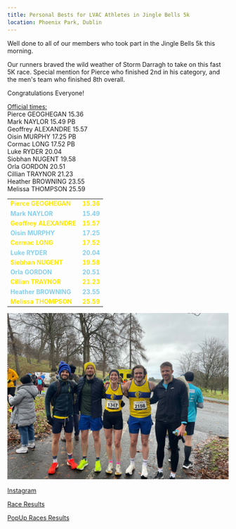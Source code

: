 ```yaml
---
title: Personal Bests for LVAC Athletes in Jingle Bells 5k
location: Phoenix Park, Dublin
---
```


Well done to all of our members who took part in the Jingle Bells 5k this morning.

Our runners braved the wild weather of Storm Darragh to take on this fast 5K race.
Special mention for Pierce who finished 2nd in his category, and the men's team who finished 8th overall.

Congratulations Everyone!

<u>Official times:</u><br>
Pierce GEOGHEGAN 15.36<br>
Mark NAYLOR 15.49 PB<br>
Geoffrey ALEXANDRE 15.57<br>
Oisin MURPHY 17.25 PB<br>
Cormac LONG 17.52 PB<br>
Luke RYDER 20.04<br>
Siobhan NUGENT 19.58<br>
Orla GORDON 20.51<br>
Cillian TRAYNOR 21.23<br>
Heather BROWNING 23.55<br>
Melissa THOMPSON 25.59<br>

<table class="table">
		<tr>
			<td style="color: #FFE600;"><strong>Pierce GEOGHEGAN</strong></td>
			<td style="color: #FFE600;"><strong>15.36</td>
		</tr>
		<tr>
			<td style="color: skyblue;"><strong>Mark NAYLOR</strong></td>
			<td style="color: skyblue;"><strong>15.49</td>
		</tr>
			<tr>
			<td style="color: #FFE600;"><strong>Geoffrey ALEXANDRE</strong></td>
			<td style="color: #FFE600;"><strong>15.57</td>
		</tr>
			<td style="color: skyblue;"><strong>Oisin MURPHY</strong></td>
			<td style="color: skyblue;"><strong>17.25</a></td>
		<tr>
			<td style="color: #FFE600;"><strong>Cormac LONG</strong></td>
			<td style="color: #FFE600;"><strong>17.52</td>
		</tr>
			<td style="color: skyblue;"><strong>Luke RYDER</strong></td>
			<td style="color: skyblue;"><strong>20.04</td>
		<tr>
			<td style="color: #FFE600;"><strong>Siobhan NUGENT</strong></td>
			<td style="color: #FFE600;"><strong>19.58</a></td>
		</tr>
		<tr>
			<td style="color: skyblue;"><strong>Orla GORDON</strong></td>
			<td style="color: skyblue;"><strong>20.51</a></td>
		</tr>
		<tr>
			<td style="color: #FFE600;"><strong>Cillian TRAYNOR</strong></td>
			<td style="color: #FFE600;"><strong>21.23</a></td>
		</tr>
		<tr>
			<td style="color: skyblue;"><strong>Heather BROWNING</strong></td>
			<td style="color: skyblue;"><strong>23.55</a></td>
		</tr>
		<tr>
			<td style="color: #FFE600;"><strong>Melissa THOMPSON</strong></td>
			<td style="color: #FFE600;"><strong>25.59</a></td>
		</tr>
	</table>

<img src="/assets/images/races/2024/2024-12-07_jingle_bells.jpg" class="img-fluid" alt="LVAC Team">

<a href="https://www.instagram.com/p/DDSaqb2OezB/?img_index=1" target="_blank" rel="noopener noreferrer">Instagram</a>

<a href="/races/2024-12-07-Jingle-Bells-5k/" target="_blank" rel="noopener noreferrer">Race Results</a>

<a href="https://www.popupraces.ie/race/jingle-bells-5k-and-family-fun-run-2024/" target="_blank" rel="noopener noreferrer">PopUp Races Results</a>


